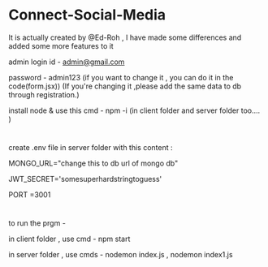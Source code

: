# Connect-Social-Media
It is actually created by @Ed-Roh , I have made some differences and added some more features to it


admin login id - admin@gmail.com 

password - admin123 (if you want to change it , you can do it in the code(form.jsx))
(If you're changing it ,please add the same data to db through registration.)

install node &
use this cmd - npm -i (in client folder and server folder too.... )
#
create  .env file in server folder with this content :

MONGO_URL="change this to db url of mongo db"

JWT_SECRET='somesuperhardstringtoguess'

PORT =3001
#
to run the prgm - 

in client folder , use cmd - npm start

in server folder , use cmds - nodemon index.js , nodemon index1.js
